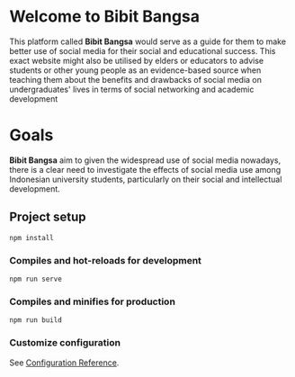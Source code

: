 # Welcome to Bibit Bangsa

This platform called **Bibit Bangsa** would serve as a guide for them to make better use of social media for their social and educational success. This exact website might also be utilised by elders or educators to advise students or other young people as an evidence-based source when teaching them about the benefits and drawbacks of social media on undergraduates' lives in terms of social networking and academic development

# Goals
**Bibit Bangsa** aim to given the widespread use of social media nowadays, there is a clear need to investigate the effects of social media use among Indonesian university students, particularly on their social and intellectual development.

## Project setup
```
npm install
```

### Compiles and hot-reloads for development
```
npm run serve
```

### Compiles and minifies for production
```
npm run build
```

### Customize configuration
See [Configuration Reference](https://cli.vuejs.org/config/).

